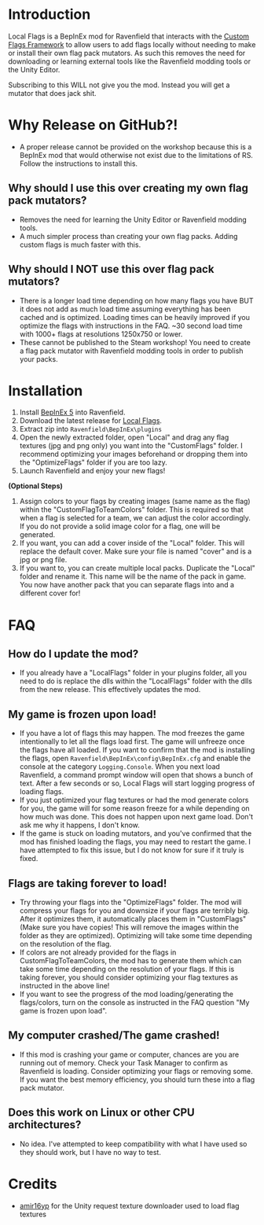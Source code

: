 # Introduction
Local Flags is a BepInEx mod for Ravenfield that interacts with the [Custom Flags Framework](https://steamcommunity.com/sharedfiles/filedetails/?id=3385310995) to allow users to add flags locally without needing to make or install their own flag pack mutators. As such this removes the need for downloading or learning external tools like the Ravenfield modding tools or the Unity Editor.

Subscribing to this WILL not give you the mod. Instead you will get a mutator that does jack shit.

# Why Release on GitHub?!
- A proper release cannot be provided on the workshop because this is a BepInEx mod that would otherwise not exist due to the limitations of RS. Follow the instructions to install this.

## Why should I use this over creating my own flag pack mutators?
- Removes the need for learning the Unity Editor or Ravenfield modding tools.
- A much simpler process than creating your own flag packs. Adding custom flags is much faster with this.

## Why should I NOT use this over flag pack mutators?
- There is a longer load time depending on how many flags you have BUT it does not add as much load time assuming everything has been cached and is optimized. Loading times can be heavily improved if you optimize the flags with instructions in the FAQ. ~30 second load time with 1000+ flags at resolutions 1250x750 or lower.
- These cannot be published to the Steam workshop! You need to create a flag pack mutator with Ravenfield modding tools in order to publish your packs.

# Installation

1. Install [BepInEx 5](https://github.com/BepInEx/BepInEx) into Ravenfield.
2. Download the latest release for [Local Flags](https://github.com/MianReplicate/Local-Flags/releases).
3. Extract zip into ```Ravenfield\BepInEx\plugins```
4. Open the newly extracted folder, open "Local" and drag any flag textures (jpg and png only) you want into the "CustomFlags" folder. I recommend optimizing your images beforehand or dropping them into the "OptimizeFlags" folder if you are too lazy.
5. Launch Ravenfield and enjoy your new flags!

**(Optional Steps)**

1. Assign colors to your flags by creating images (same name as the flag) within the "CustomFlagToTeamColors" folder. This is required so that when a flag is selected for a team, we can adjust the color accordingly. If you do not provide a solid image color for a flag, one will be generated.
2. If you want, you can add a cover inside of the "Local" folder. This will replace the default cover. Make sure your file is named "cover" and is a jpg or png file.
3. If you want to, you can create multiple local packs. Duplicate the "Local" folder and rename it. This name will be the name of the pack in game. You now have another pack that you can separate flags into and a different cover for!

# FAQ

## How do I update the mod?
- If you already have a "LocalFlags" folder in your plugins folder, all you need to do is replace the dlls within the "LocalFlags" folder with the dlls from the new release. This effectively updates the mod.

## My game is frozen upon load!
- If you have a lot of flags this may happen. The mod freezes the game intentionally to let all the flags load first. The game will unfreeze once the flags have all loaded. If you want to confirm that the mod is installing the flags, open ```Ravenfield\BepInEx\config\BepInEx.cfg``` and enable the console at the category ```Logging.Console```. When you next load Ravenfield, a command prompt window will open that shows a bunch of text. After a few seconds or so, Local Flags will start logging progress of loading flags.
- If you just optimized your flag textures or had the mod generate colors for you, the game will for some reason freeze for a while depending on how much was done. This does not happen upon next game load. Don't ask me why it happens, I don't know.
- If the game is stuck on loading mutators, and you've confirmed that the mod has finished loading the flags, you may need to restart the game. I have attempted to fix this issue, but I do not know for sure if it truly is fixed.

## Flags are taking forever to load!
- Try throwing your flags into the "OptimizeFlags" folder. The mod will compress your flags for you and downsize if your flags are terribly big. After it optimizes them, it automatically places them in "CustomFlags" (Make sure you have copies! This will remove the images within the folder as they are optimized). Optimizing will take some time depending on the resolution of the flag.
- If colors are not already provided for the flags in CustomFlagToTeamColors, the mod has to generate them which can take some time depending on the resolution of your flags. If this is taking forever, you should consider optimizing your flag textures as instructed in the above line!
- If you want to see the progress of the mod loading/generating the flags/colors, turn on the console as instructed in the FAQ question "My game is frozen upon load".

## My computer crashed/The game crashed!
- If this mod is crashing your game or computer, chances are you are running out of memory. Check your Task Manager to confirm as Ravenfield is loading. Consider optimizing your flags or removing some. If you want the best memory efficiency, you should turn these into a flag pack mutator.

## Does this work on Linux or other CPU architectures?
- No idea. I've attempted to keep compatibility with what I have used so they should work, but I have no way to test.

# Credits
- [amir16yp](https://github.com/amir16yp) for the Unity request texture downloader used to load flag textures
